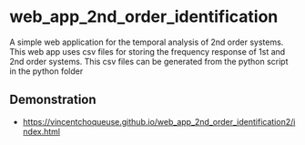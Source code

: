 # web_app_2nd_order_identification

A simple web application for the temporal analysis of 2nd order systems. This web app uses csv files for storing the frequency response of 1st and 2nd order systems. This csv files can be generated from the python script in the python folder

## Demonstration

* https://vincentchoqueuse.github.io/web_app_2nd_order_identification2/index.html
